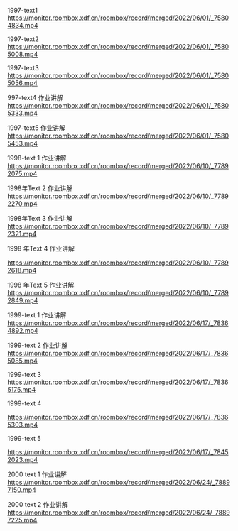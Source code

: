 1997-text1
https://monitor.roombox.xdf.cn/roombox/record/merged/2022/06/01/_75804834.mp4

1997-text2
https://monitor.roombox.xdf.cn/roombox/record/merged/2022/06/01/_75805008.mp4

1997-text3
https://monitor.roombox.xdf.cn/roombox/record/merged/2022/06/01/_75805056.mp4

997-text4 作业讲解
https://monitor.roombox.xdf.cn/roombox/record/merged/2022/06/01/_75805333.mp4

1997-text5 作业讲解
https://monitor.roombox.xdf.cn/roombox/record/merged/2022/06/01/_75805453.mp4



1998-text 1 作业讲解
https://monitor.roombox.xdf.cn/roombox/record/merged/2022/06/10/_77892075.mp4

1998年Text 2 作业讲解
https://monitor.roombox.xdf.cn/roombox/record/merged/2022/06/10/_77892270.mp4

1998年Text 3 作业讲解
https://monitor.roombox.xdf.cn/roombox/record/merged/2022/06/10/_77892321.mp4

1998 年Text 4 作业讲解

https://monitor.roombox.xdf.cn/roombox/record/merged/2022/06/10/_77892618.mp4

1998 年Text 5 作业讲解
https://monitor.roombox.xdf.cn/roombox/record/merged/2022/06/10/_77892849.mp4



1999-text 1 作业讲解
https://monitor.roombox.xdf.cn/roombox/record/merged/2022/06/17/_78364892.mp4

1999-text 2 作业讲解
https://monitor.roombox.xdf.cn/roombox/record/merged/2022/06/17/_78365085.mp4

1999-text 3     
https://monitor.roombox.xdf.cn/roombox/record/merged/2022/06/17/_78365175.mp4

1999-text 4

https://monitor.roombox.xdf.cn/roombox/record/merged/2022/06/17/_78365303.mp4

1999-text 5    

https://monitor.roombox.xdf.cn/roombox/record/merged/2022/06/17/_78452023.mp4



2000 text 1 作业讲解
https://monitor.roombox.xdf.cn/roombox/record/merged/2022/06/24/_78897150.mp4

2000 text 2 作业讲解
https://monitor.roombox.xdf.cn/roombox/record/merged/2022/06/24/_78897225.mp4















